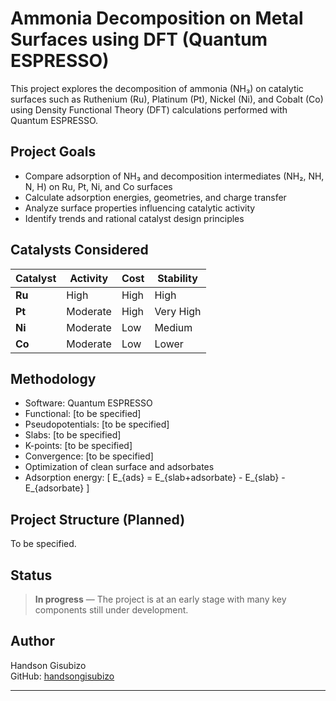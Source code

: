 # Ammonia Decomposition on Metal Surfaces using DFT (Quantum ESPRESSO)

This project explores the decomposition of ammonia (NH₃) on catalytic surfaces such as Ruthenium (Ru), Platinum (Pt), Nickel (Ni), and Cobalt (Co) using Density Functional Theory (DFT) calculations performed with Quantum ESPRESSO.

## Project Goals
- Compare adsorption of NH₃ and decomposition intermediates (NH₂, NH, N, H) on Ru, Pt, Ni, and Co surfaces
- Calculate adsorption energies, geometries, and charge transfer
- Analyze surface properties influencing catalytic activity
- Identify trends and rational catalyst design principles

## Catalysts Considered
| Catalyst | Activity | Cost | Stability |
|----------|----------|------|-----------|
| **Ru**   | High     | High | High      |
| **Pt**   | Moderate | High | Very High |
| **Ni**   | Moderate | Low  | Medium    |
| **Co**   | Moderate | Low  | Lower     |   | Moderate | Low  | Lower     |

## Methodology
- Software: Quantum ESPRESSO 
- Functional: [to be specified]
- Pseudopotentials: [to be specified]
- Slabs: [to be specified]
- K-points: [to be specified]
- Convergence: [to be specified]
- Optimization of clean surface and adsorbates
- Adsorption energy: 
  \[ E_{ads} = E_{slab+adsorbate} - E_{slab} - E_{adsorbate} \]

## Project Structure (Planned)
To be specified.

## Status
> **In progress** — The project is at an early stage with many key components still under development.

## Author
Handson Gisubizo  
GitHub: [handsongisubizo](https://github.com/handsongisubizo)  


---

